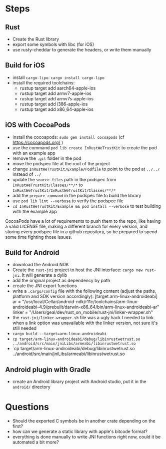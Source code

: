 # Steps

## Rust

* Create the Rust library
* export some symbols with libc (for iOS)
* use rusty-cheddar to generate the headers, or write them manually

## Build for iOS

* install `cargo-lipo`: `cargo install cargo-lipo`
* install the required toolchains:
  * rustup target add aarch64-apple-ios
  * rustup target add armv7-apple-ios
  * rustup target add armv7s-apple-ios
  * rustup target add i386-apple-ios
  * rustup target add x86_64-apple-ios

## iOS with CocoaPods

* install the cocoapods: `sudo gem install cocoapods` (cf https://cocoapods.org/ )
* use the command `pod lib create InRustWeTrustKit` to create the pod with an example app
* remove the `.git` folder in the pod
* move the podspec file at the root of the project
* change `InRustWeTrustKit/Example/Podfile` to point to the pod at `../../` instead of `../`
* update the `source_files` path in the podspec from `InRustWeTrustKit/Classes/**/*` to `InRustWeTrustKit/InRustWeTrustKit/Classes/**/*`
* add the `prepare_command` in the podspec file to build the library
* use `pod lib lint --verbose` to verify the podspec file
* `cd InRustWeTrustKit/Example && pod install --verbose` to test building with the example app

CocoaPods have a lot of requirements to push them to the repo, like having a valid
LICENSE file, making a different branch for every version, and storing every podspec
file in a github repository, so be prepared to spend some time fighting those issues.

## Build for Android

* download the Android NDK
* Create the `rust-jni` project to host the JNI interface: `cargo new rust-jni`. It will generate a dylib
* add the original project as dependency by path
* create the JNI export functions
* write a `.cargo/config` file with the following content (adjust the paths, platform and SDK version accordingly):
  [target.arm-linux-androideabi]
  ar = "/usr/local/Cellar/android-ndk/r11c/toolchains/arm-linux-androideabi-4.9/prebuilt/darwin-x86_64/bin/arm-linux-androideabi-ar"
  linker = "/Users/geal/dev/rust_on_mobile/rust-jni/linker-wrapper.sh"
* the `rust-jni/linker-wrapper.sh` file was a ugly hack I needed to link when a link option was unavailable with the linker version, not sure it's still needed
* `cargo build --target=arm-linux-androideabi`
* `cp target/arm-linux-androideabi/debug/libinrustwetrust.so ../android/src/main/jniLibs/armeabi/libinrustwetrust.so`
* `cp target/arm-linux-androideabi/debug/libinrustwetrust.so ../android/src/main/jniLibs/armeabi/libinrustwetrust.so

## Android plugin with Gradle

* create an Android library project with Android studio, put it in the `android/` directory


# Questions

* Should the exported C symbols be in another crate depending on the first?
* how can we generate a static library with apple's bitcode format?
* everything is done manually to write JNI functions right now, could it be automated a bit more?

